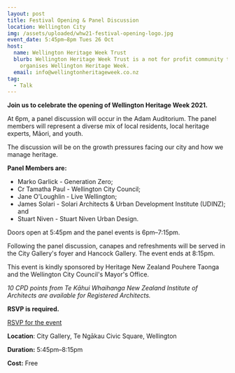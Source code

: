 ```yaml
---
layout: post
title: Festival Opening & Panel Discussion
location: Wellington City
img: /assets/uploaded/whw21-festival-opening-logo.jpg
event_date: 5:45pm–8pm Tues 26 Oct
host:
  name: Wellington Heritage Week Trust
  blurb: Wellington Heritage Week Trust is a not for profit community trust that
    organises Wellington Heritage Week.
  email: info@wellingtonheritageweek.co.nz
tag:
  - Talk
---
```

**Join us to celebrate the opening of Wellington Heritage Week 2021.** 

At 6pm, a panel discussion will occur in the Adam Auditorium. The panel members will represent a diverse mix of local residents, local heritage experts, Māori, and youth.

The discussion will be on the growth pressures facing our city and how we manage heritage. 

**Panel Members are:**

* Marko Garlick - Generation Zero; 
* Cr Tamatha Paul - Wellington City Council; 
* Jane O'Loughlin - Live Wellington; 
* James Solari - Solari Architects & Urban Development Institute (UDINZ); and 
* Stuart Niven - Stuart Niven Urban Design.

Doors open at 5:45pm and the panel events is 6pm–7:15pm. 

Following the panel discussion, canapes and refreshments will be served in the City Gallery's foyer and Hancock Gallery. The event ends at 8:15pm.  

This event is kindly sponsored by Heritage New Zealand Pouhere Taonga and the Wellington City Council's Mayor's Office.

*10 CPD points from Te Kāhui Whaihanga New Zealand Institute of Architects are available for Registered Architects.*

**RSVP is required.** 

<a href="https://forms.gle/jij1iGWU7bADxiBs9" class="button">RSVP for the event</a>


**Location**: City Gallery, Te Ngākau Civic Square, Wellington

**Duration:** 5:45pm–8:15pm

**Cost:** Free

